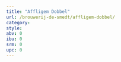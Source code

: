 ```yaml
---
title: "Affligem Dobbel"
url: /brouwerij-de-smedt/affligem-dobbel/
category: 
style: 
abv: 0
ibu: 0
srm: 0
upc: 0
---
```


